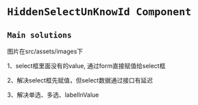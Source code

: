 # `HiddenSelectUnKnowId Component`

## `Main solutions`

图片在src/assets/images下  
  
1、select框里面没有的value, 通过form直接赋值给select框

2、解决select框先赋值，但select数据通过接口有延迟

3、解决单选、多选、labelInValue
